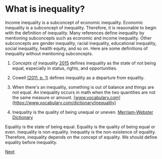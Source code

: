 # What is inequality?

Income inequality is a subconcept of economic inequality.
Economic inequality is a subconcept of inequality.
Therefore, it is reasonable to begin with the definition of inequality.
Many references define inequality by mentioning subconcepts such as economic and income inequality.
Other subconcepts are gender inequality, racial inequality, educational inequality, social inequality, health equity, and so on.
Here are some definitions of inequality without mentioning subconcepts.

1. *Concepts of inequality* [2015](https://www.un.org/en/development/desa/policy/wess/wess_dev_issues/dsp_policy_01.pdf)
defines inequality as the state of not being equal, especially in status, rights, and opportunities.

2. Cowell [(2011, p. 1)](https://academic.oup.com/book/11568) defines inequality as a departure from equality.

3. When there's an inequality, something is out of balance and things are not equal. An inequality occurs in math when the two quantities are not the same measure or amount. [www.vocabulary.com](https://www.vocabulary.com/dictionary/inequality)

4. Inequality is the quality of being unequal or uneven. [Merriam-Webster Dictionary](https://www.merriam-webster.com/dictionary/inequality)

Equality is the state of being equal.
Equality is the quality of being equal or even.
Inequality is non-equality.
Inequality is the non-existence of equality.
Therefore, inequality depends on the concept of equality.
We should define equality before inequality.

[Next](./IncomeInequality.md)
